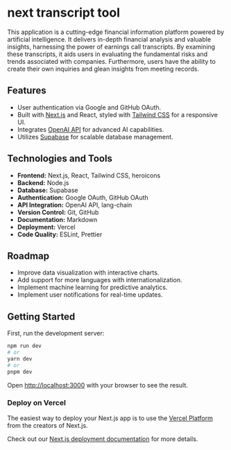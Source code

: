 
# next transcript tool
This application is a cutting-edge financial information platform powered by artificial intelligence. It delivers in-depth financial analysis and valuable insights, harnessing the power of earnings call transcripts. By examining these transcripts, it aids users in evaluating the fundamental risks and trends associated with companies. Furthermore, users have the ability to create their own inquiries and glean insights from meeting records.

## Features
- User authentication via Google and GitHub OAuth.
- Built with [Next.js](https://nextjs.org/) and React, styled with [Tailwind CSS](https://tailwindcss.com/) for a responsive UI.
- Integrates [OpenAI API](https://platform.openai.com/docs/api-reference) for advanced AI capabilities.
- Utilizes [Supabase](https://supabase.com/) for scalable database management.

## Technologies and Tools
- **Frontend:** Next.js, React, Tailwind CSS, heroicons
- **Backend:** Node.js
- **Database:** Supabase
- **Authentication:** Google OAuth, GitHub OAuth
- **API Integration:** OpenAI API, lang-chain
- **Version Control:** Git, GitHub
- **Documentation:** Markdown
- **Deployment:** Vercel
- **Code Quality:** ESLint, Prettier

## Roadmap
- Improve data visualization with interactive charts.
- Add support for more languages with internationalization.
- Implement machine learning for predictive analytics.
- Implement user notifications for real-time updates.

## Getting Started

First, run the development server:

```bash
npm run dev
# or
yarn dev
# or
pnpm dev
```

Open [http://localhost:3000](http://localhost:3000) with your browser to see the result.

### Deploy on Vercel

The easiest way to deploy your Next.js app is to use the [Vercel Platform](https://vercel.com/new?utm_medium=default-template&filter=next.js&utm_source=create-next-app&utm_campaign=create-next-app-readme) from the creators of Next.js.

Check out our [Next.js deployment documentation](https://nextjs.org/docs/deployment) for more details.
